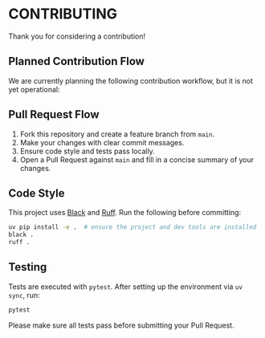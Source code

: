 # CONTRIBUTING

Thank you for considering a contribution!

## Planned Contribution Flow
We are currently planning the following contribution workflow, but it is not yet operational:

## Pull Request Flow

1. Fork this repository and create a feature branch from `main`.
2. Make your changes with clear commit messages.
3. Ensure code style and tests pass locally.
4. Open a Pull Request against `main` and fill in a concise summary of your changes.

## Code Style

This project uses [Black](https://github.com/psf/black) and [Ruff](https://github.com/astral-sh/ruff). Run the following before committing:

```bash
uv pip install -e .  # ensure the project and dev tools are installed
black .
ruff .
```

## Testing

Tests are executed with `pytest`.
After setting up the environment via `uv sync`, run:

```bash
pytest
```

Please make sure all tests pass before submitting your Pull Request.
